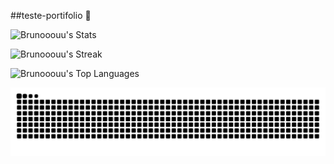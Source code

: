 ##teste-portifolio 👋

![Brunooouu's Stats](https://github-readme-stats.vercel.app/api?username=Brunooouu&theme=tokyonight&show_icons=true&hide_border=false&count_private=true)


![Brunooouu's Streak](https://github-readme-streak-stats.herokuapp.com/?user=Brunooouu&theme=tokyonight&hide_border=false)


![Brunooouu's Top Languages](https://github-readme-stats.vercel.app/api/top-langs/?username=Brunooouu&theme=tokyonight&show_icons=true&hide_border=false&layout=compact)


<picture>
  <source media="(prefers-color-scheme: dark)" srcset="https://raw.githubusercontent.com/Brunooouu/Brunooouu/output/github-contribution-grid-snake-dark.svg">
  <source media="(prefers-color-scheme: light)" srcset="https://raw.githubusercontent.com/Brunooouu/Brunooouu/output/github-contribution-grid-snake.svg">
  <img alt="github contribution grid snake animation" src="https://raw.githubusercontent.com/Brunooouu/Brunooouu/output/github-contribution-grid-snake.svg">
</picture>
